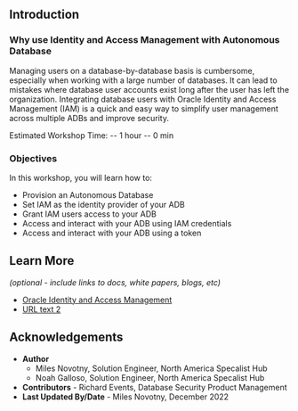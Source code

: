 ## Introduction

### Why use Identity and Access Management with Autonomous Database

Managing users on a database-by-database basis is cumbersome, especially when working with a large number of databases. It can lead to mistakes where database user accounts exist long after the user has left the organization. Integrating database users with Oracle Identity and Access Management (IAM) is a quick and easy way to simplify user management across multiple ADBs and improve security.

Estimated Workshop Time: -- 1 hour -- 0 min

### Objectives

In this workshop, you will learn how to:
* Provision an Autonomous Database
* Set IAM as the identity provider of your ADB
* Grant IAM users access to your ADB
* Access and interact with your ADB using IAM credentials
* Access and interact with your ADB using a token

## Learn More

*(optional - include links to docs, white papers, blogs, etc)*

* [Oracle Identity and Access Management](https://www.oracle.com/security/identity-management/)
* [URL text 2](http://docs.oracle.com)

## Acknowledgements
* **Author**
	* Miles Novotny, Solution Engineer, North America Specalist Hub
	* Noah Galloso, Solution Engineer, North America Specalist Hub
* **Contributors** - Richard Events, Database Security Product Management
* **Last Updated By/Date** - Miles Novotny, December 2022
